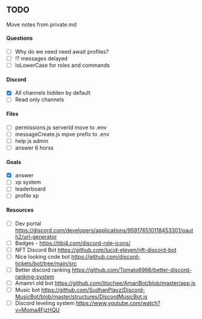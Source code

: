 ## TODO

Move notes from private.md

#### Questions

- [ ] Why do we need need await profiles?
- [ ] !? messages delayed
- [ ] loLowerCase for roles and commands
  
#### Discord

- [x] All channels hidden by default
- [ ] Read only channels

#### Files

- [ ] permissions.js serverId move to .env
- [ ] messageCreate.js mpve prefix to .env
- [ ] help js admin
- [ ] answer 6 horss

#### Goals

- [x] answer
- [ ] xp system
- [ ] leaderboard
- [ ] profile xp

#### Resources

- [ ] Dev portal https://discord.com/developers/applications/959176510118453301/oauth2/url-generator
- [ ] Badges - https://tibi4.com/discord-role-icons/
- [ ] NFT Discord Bot https://github.com/lucid-eleven/nft-discord-bot
- [ ] Nice looking code bot https://github.com/discord-tickets/bot/tree/main/src
- [ ] Better discord ranking https://github.com/Tomato6966/better-discord-ranking-system
- [ ] Amamri old bot https://github.com/litochee/AmariBot/blob/master/app.js
- [ ] Music bot https://github.com/SudhanPlayz/Discord-MusicBot/blob/master/structures/DiscordMusicBot.js
- [ ] Discord leveling system https://www.youtube.com/watch?v=Moma4FjzHQU